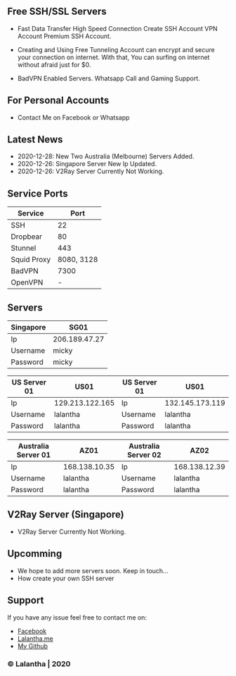 ## Free SSH/SSL Servers

- Fast Data Transfer High Speed Connection Create SSH Account VPN Account Premium SSH Account.

- Creating and Using Free Tunneling Account can encrypt and secure your connection on internet. With that, You can surfing on internet without afraid just for $0.

- BadVPN Enabled Servers. Whatsapp Call and Gaming Support.

## For Personal Accounts

- Contact Me on Facebook or Whatsapp

## Latest News

- 2020-12-28: New Two Australia (Melbourne) Servers Added.
- 2020-12-26: Singapore Server New Ip Updated.
- 2020-12-26: V2Ray Server Currently Not Working.

## Service Ports

| Service  | Port |
| ------------- | ------------- |
| SSH  | 22  |
| Dropbear  | 80  |
| Stunnel  | 443  |
| Squid Proxy  | 8080, 3128  |
| BadVPN  | 7300  |
| OpenVPN  | -  |


## Servers

| Singapore  | SG01 |
| ------------- | ------------- |
| Ip  | 206.189.47.27  |
| Username  | micky  |
| Password  | micky  |


| US Server 01  | US01 | US Server 01  | US01 |
| ------------- | ------------- | ------------- | ------------- |
| Ip  | 129.213.122.165  | Ip  | 132.145.173.119  |
| Username  | lalantha  | Username  | lalantha  |
| Password  | lalantha  | Password  | lalantha  |


| Australia Server 01  | AZ01 | Australia Server 02  | AZ02 |
| ------------- | ------------- | ------------- | ------------- |
| Ip  | 168.138.10.35  | Ip  | 168.138.12.39  |
| Username  | lalantha  | Username  | lalantha  |
| Password  | lalantha  | Password  | lalantha  |


## V2Ray Server (Singapore)

* V2Ray Server Currently Not Working.


## Upcomming

- We hope to add more servers soon. Keep in touch...
- How create your own SSH server


## Support 

If you have any issue feel free to contact me on: 
- [Facebook](https://www.facebook.com/lalanthamadushan82) 
- [Lalantha.me](https://lalantha.me/)
- [My Github](https://github.com/lalantham)


### &copy; Lalantha | 2020
